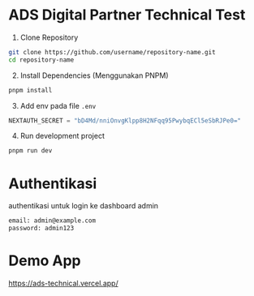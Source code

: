 # ADS Digital Partner Technical Test

1. Clone Repository

```bash
git clone https://github.com/username/repository-name.git
cd repository-name
```

2. Install Dependencies (Menggunakan PNPM)

```bash
pnpm install
```

3. Add env pada file `.env`

```js
NEXTAUTH_SECRET = "bD4Md/nniOnvgKlpp8H2NFqq95PwybqECl5eSbRJPe0="
```

4. Run development project

```bash
pnpm run dev
```

# Authentikasi

authentikasi untuk login ke dashboard admin

```bash
email: admin@example.com
password: admin123
```

# Demo App

https://ads-technical.vercel.app/
